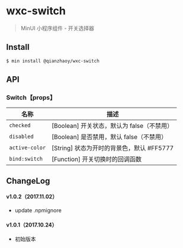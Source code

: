 # wxc-switch

> MinUI 小程序组件 - 开关选择器

## Install

``` bash
$ min install @qianzhaoy/wxc-switch
```

## API

### Switch【props】

| 名称                  | 描述                         |
|----------------------|------------------------------|
|`checked`           | [Boolean] 开关状态，默认为 false（不禁用）       |
|`disabled`         | [Boolean] 是否禁用，默认 false（不禁用）  |
|`active-color`         | [String] 状态为开时的背景色，默认 #FF5777         |
|`bind:switch` | [Function] 开关切换时的回调函数 |

##  ChangeLog

#### v1.0.2（2017.11.02）

- update .npmignore

#### v1.0.1（2017.10.24）

- 初始版本


